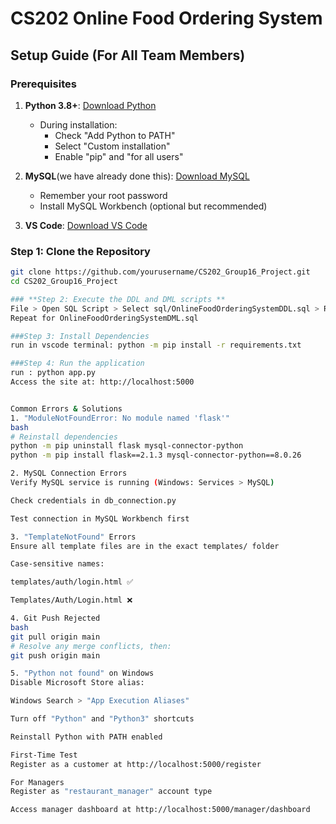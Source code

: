 # CS202 Online Food Ordering System

## Setup Guide (For All Team Members)

### Prerequisites
1. **Python 3.8+**: [Download Python](https://www.python.org/downloads/)
   - During installation:
     - Check "Add Python to PATH"
     - Select "Custom installation"
     - Enable "pip" and "for all users"

2. **MySQL**(we have already done this): [Download MySQL](https://dev.mysql.com/downloads/installer/)
   - Remember your root password
   - Install MySQL Workbench (optional but recommended)

3. **VS Code**: [Download VS Code](https://code.visualstudio.com/)

### Step 1: Clone the Repository
```bash
git clone https://github.com/yourusername/CS202_Group16_Project.git
cd CS202_Group16_Project

### **Step 2: Execute the DDL and DML scripts **
File > Open SQL Script > Select sql/OnlineFoodOrderingSystemDDL.sql > Run
Repeat for OnlineFoodOrderingSystemDML.sql

###Step 3: Install Dependencies
run in vscode terminal: python -m pip install -r requirements.txt

###Step 4: Run the application
run : python app.py
Access the site at: http://localhost:5000


Common Errors & Solutions
1. "ModuleNotFoundError: No module named 'flask'"
bash
# Reinstall dependencies
python -m pip uninstall flask mysql-connector-python
python -m pip install flask==2.1.3 mysql-connector-python==8.0.26

2. MySQL Connection Errors
Verify MySQL service is running (Windows: Services > MySQL)

Check credentials in db_connection.py

Test connection in MySQL Workbench first

3. "TemplateNotFound" Errors
Ensure all template files are in the exact templates/ folder

Case-sensitive names:

templates/auth/login.html ✅

Templates/Auth/Login.html ❌

4. Git Push Rejected
bash
git pull origin main
# Resolve any merge conflicts, then:
git push origin main

5. "Python not found" on Windows
Disable Microsoft Store alias:

Windows Search > "App Execution Aliases"

Turn off "Python" and "Python3" shortcuts

Reinstall Python with PATH enabled

First-Time Test
Register as a customer at http://localhost:5000/register

For Managers
Register as "restaurant_manager" account type

Access manager dashboard at http://localhost:5000/manager/dashboard

